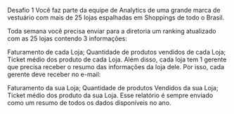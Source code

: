 Desafio 1
Você faz parte da equipe de Analytics de uma grande marca de vestuário com mais de 25 lojas espalhadas em Shoppings de todo o Brasil.

Toda semana você precisa enviar para a diretoria um ranking atualizado com as 25 lojas contendo 3 informações:

Faturamento de cada Loja;
Quantidade de produtos vendidos de cada Loja;
Ticket médio dos produto de cada Loja.
Além disso, cada loja tem 1 gerente que precisa receber o resumo das informações da loja dele. Por isso, cada gerente deve receber no e-mail:

Faturamento da sua Loja;
Quantidade de produtos Vendidos da sua Loja;
Ticket médio dos produto da sua Loja.
Esse relatório é sempre enviado como um resumo de todos os dados disponíveis no ano.
